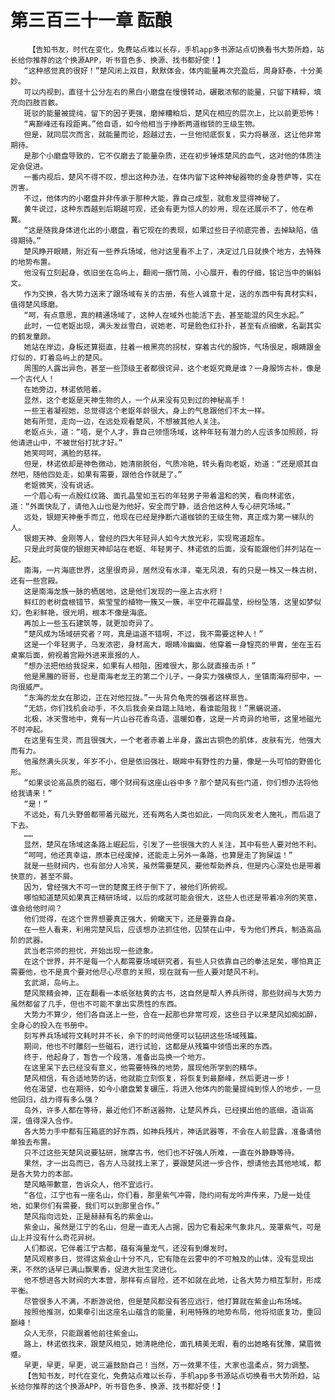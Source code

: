 # 第三百三十一章 酝酿
        【告知书友，时代在变化，免费站点难以长存，手机app多书源站点切换看书大势所趋，站长给你推荐的这个换源APP，听书音色多、换源、找书都好使！】
       “这种感觉真的很好！”楚风闭上双目，默默体会，体内能量再次充盈后，周身舒泰，十分美妙。
       可以内视到，直径十公分左右的黑白小磨盘在慢慢转动，碾散浓郁的能量，只留下精粹，填充向四肢百骸。
       斑驳的能量被提纯，留下的因子更强，磨掉糟粕后，楚风在相应的层次上，比以前更恐怖！
       “离巅峰还有段距离。”他自语，如今他相当于挣断两道枷锁的王级生物。
       但是，就同层次而言，就能量而论，超越过去，一旦他彻底恢复，实力将暴涨，这让他非常期待。
       是那个小磨盘导致的，它不仅磨去了能量杂质，还在初步锤炼楚风的血气，这对他的体质注定会促进。
       一番内视后，楚风不得不叹，想出这种办法，在体内留下这种神秘器物的金身菩萨等，实在厉害。
       不过，他体内的小磨盘并非传承于那种大能，靠自己成型，就愈发显得神秘了。
       黄牛说过，这种东西越到后期越可观，还会有更为惊人的妙用，现在还展示不了，他在希冀。
       “这是随我身体进化出的小磨盘，看它现在的表现，如果过些日子彻底完善，去掉缺陷，值得期待。”
       楚风睁开眼睛，附近有一些养兵场域，他对这里看不上了，决定过几日就换个地方，去特殊的地势布置。
       他没有立刻起身，依旧坐在岛屿上，翻阅一捆竹简，小心展开，看的仔细，铭记当中的蝌蚪文。
       作为交换，各大势力送来了跟场域有关的古册，有些人诚意十足，送的东西中有真材实料，值得楚风琢磨。
       “呵，有点意思，真的精通场域了，这种人在域外也能活下去，甚至能混的风生水起。”
       此时，一位老妪出现，满头发丝雪白，说她老，可是脸色红扑扑，甚至有点细嫩，名副其实的鹤发童颜。
       她站在岸边，身板还算挺直，拄着一根黑亮的拐杖，穿着古代的服饰，气场很足，眼睛跟金灯似的，盯着岛屿上的楚风。
       周围的人露出异色，甚至一些顶级王者都很诧异，这个老妪究竟是谁？一身服饰古朴，像是一个古代人！
       在她旁边，林诺依陪着。
       显然，这个老妪是天神生物的人，一个从来没有见到过的神秘高手！
       一些王者凝视她，总觉得这个老妪年龄很大，身上的气息跟他们不太一样。
       她有所觉，走向一边，在远处观看楚风，不想被其他人关注。
       老妪点头，道：“唔，是个人才，靠自己领悟场域，这种年轻有潜力的人应该多加照顾，将他请进山中，不被世俗打扰才好。”
       她笑呵呵，满脸的慈祥。
       但是，林诺依却是神色微动，她清丽脱俗，气质冷艳，转头看向老妪，劝道：“还是顺其自然吧，随他四处走，如果有需要，跟他合作就是了。”
       老妪微笑，没有说话。
       一个眉心有一点殷红纹路、面孔晶莹如玉石的年轻男子带着温和的笑，看向林诺依，道：“外面快乱了，请他入山也是为他好，安全而宁静，适合他这种人专心研究场域。”
       远处，银翅天神垂手而立，他现在已经是挣断六道枷锁的王级生物，真正成为第一梯队的人。
       银翅天神、金刚等人，曾经的四大年轻异人如今大放光彩，实现弯道超车。
       只是此时英俊的银翅天神却站在老妪、年轻男子、林诺依的后面，没有能跟他们并列站在一起。
       南海，一片海底世界，这里很奇异，居然没有水泽，毫无风浪，有的只是一株又一株古树，还有一些宫殿。
       这是南海龙族一脉的栖居地，这是他们发现的一座上古水府！
       鲜红的老树盘根错节，紫莹莹的植物一簇又一簇，半空中花瓣晶莹，纷纷坠落，这里如梦似幻，色彩鲜艳，很光明，根本不像是海底。
       再加上一些玉石建筑等，就更加奇异了。
       “楚风成为场域研究者？呵，真是运道不错啊，不过，我不需要这种人！”
       这是一个年轻男子，乌发浓密，身材高大，眼睛冷幽幽，他穿着一身锃亮的甲胄，坐在玉石桌案后面，俯视着宫殿外进来禀报的人。
       “想办法把他给我捉来，如果有人相阻，困难很大，那么就直接击杀！”
       他是黑螣的哥哥，也是南海老龙王的第二个儿子，一身实力强横惊人，坐镇南海府邸中，一向很威严。
       “东海的龙女在那边，正在对他拉拢。”一头背负龟壳的强者这样禀告。
       “无妨，你们找机会动手，不久后我会亲自踏上陆地，看谁能阻我！”黑螭说道。
       北极，冰天雪地中，竟有一片山谷花香鸟语，温暖如春，这是一片奇异的地带，这里地磁光不时冲起。
       在这里有生灵，而且很强大，一个老者赤着上半身，露出古铜色的肌体，皮肤有光，他强大而有力。
       他虽然满头灰发，年岁不小，但是依旧强壮，眼眸中有野性的力量，像是一头可怕的野兽化形。
       “如果谈论高品质的磁石，哪个财阀有这座山谷中多？那个楚风有些门道，你们想办法将他给我请来！”
       “是！”
       不远处，有几头野兽都带着元磁光，还有两名人类也如此，一同向灰发老人施礼，而后退了下去。
       ……
       显然，楚风在场域这条路上崛起后，引发了一些很强大的人关注，其中有些人要对他不利。
       “呵呵，他还真幸运，原本已经废掉，还能走上另外一条路，也算是走了狗屎运！”
       就是一些财阀内，也有部分人冷笑，虽然需要楚风，要他帮助养兵，但是内心深处也是带着快意的，甚至不屑。
       因为，曾经强大不可一世的楚魔王终于倒下了，被他们所俯视。
       哪怕知道楚风如果真正精研场域，以后的成就可能会很大，这些人也还是带着冷冽的笑意，谁会给他时间？
       他们觉得，在这个世界想要真正强大，俯瞰天下，还是要靠自身。
       在一些人看来，利用完楚风后，应该想办法抓住他，囚禁在山中，专为他们养兵，制造高品阶的武器。
       武当老宗师的担忧，开始出现一些迹象。
       在这个世界，并不是每一个人都需要场域研究者，有些人只依靠自己的拳法足矣，哪怕真正需要他，也不是真个要对他尽心尽意的关照，现在就有一些人要对楚风不利。
       玄武湖，岛屿上。
       楚风聚精会神，正在翻看一本纸张枯黄的古书，这自然是帮人养兵所得，那些财阀与大势力虽然都留了几手，但也不可能不拿出实质性的东西。
       大势力不算少，他们各自送上一些，合在一起那也非常可观，这些日子以来楚风如痴如醉，全身心的投入在书册中。
       刻写养兵场域符文耗时并不长，余下的时间他便可以钻研这些场域残篇。
       期间，他也不时雕刻一些磁石，进行试验，这都是从残篇中领悟出来的东西。
       终于，他起身了，暂告一个段落，准备出岛换一个地方。
       在这里呆下去已经没有意义，他需要特殊的地势，展现他所学到的精华。
       楚风相信，有合适地势的话，他就能立刻恢复，将恢复到最巅峰，然后更进一步！
       他在渴望，也在期待，如今小磨盘繁复碾压，将进入他体内的能量提纯到惊人的地步，一旦他回归，战力得有多么强？
       岛外，许多人都在等待，最近他们不断送器物，让楚风养兵，已经摸出他的底细，造诣高深，值得深入合作。
       各大势力手中都有压箱底的好东西，如神兵残片，神话武器等，不会在人前显露，准备请他单独去布置。
       只不过这些天楚风说要钻研，揣摩古书，他们也不好强人所难，一直在外静静等待。
       果然，才一出岛而已，各方人马就找上来了，要跟楚风进一步合作，想请他去其他地域，都是各大势力的本部。
       楚风略带歉意，告诉众人，他不宜远行。
       “各位，江宁也有一座名山，你们看，那里紫气冲霄，隐约间有龙吟声传来，乃是一处佳地，如果你们有需要，我们可以到那里合作。”
       楚风指向远处，正是赫赫有名的紫金山。
       紫金山，虽然是江宁的名山，但是一直无人占据，因为它看起来气象非凡，笼罩紫气，可是山上并没有什么奇花异树。
       人们都说，它伴着江宁古都，蕴有海量龙气，还没有到爆发时。
       楚风观察多日，觉得这紫金山十分不凡，它有隐在云雾中的不可触及的山体，没有显现出来，不然的话早已满山飘果香，促进大批生灵进化。
       他不想进各大财阀的大本营，那样有点冒险，还不如就在此地，让各大势力相互掣肘，形成平衡。
       尽管很多人不满，不断游说他，但是楚风都没有答应远行，他打算就在紫金山布场域。
       按照他推测，如果牵引出这座名山蕴含的能量，利用特殊的地势布局，他将彻底复功，重回巅峰！
       众人无奈，只能跟着他前往紫金山。
       路上，林诺依找来，跟楚风相见，她清艳绝伦，面孔精美无暇，看的出她略有犹豫，黛眉微蹙。
       早更，早更，早更，说三遍鼓励自己！当然，万一效果不佳，大家也温柔点，努力调整。
       【告知书友，时代在变化，免费站点难以长存，手机app多书源站点切换看书大势所趋，站长给你推荐的这个换源APP，听书音色多、换源、找书都好使！】